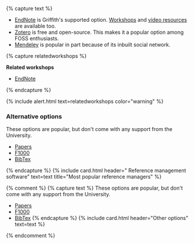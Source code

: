 {% capture text %}
- [EndNote](https://www.griffith.edu.au/library/study/referencing) is Griffith's supported option. [Workshops](https://www.griffith.edu.au/research/research-services/researcher-education-development/workshop-calendar) and [video resources](vimeo.com/user/82369617/folder/1569944) are available too.
- [Zotero](https://www.zotero.org) is free and open-source. This makes it a popular option among FOSS enthusiasts.
- [Mendeley](https://www.mendeley.com) is popular in part because of its inbuilt social network.

{% capture relatedworkshops %}

**Related workshops**

- [EndNote](https://app.secure.griffith.edu.au/events/search?sdata=endnote)

{% endcapture %}

{% include alert.html text=relatedworkshops color="warning" %}

### Alternative options

These options are popular, but don't come with any support from the University. 

- [Papers](https://www.papersapp.com)
- [F1000](https://f1000workspace.com/?lg)
- [BibTex](https://www.bibtex.org)

{% endcapture %}
{% include card.html header="<i class='fas fa-paperclip'></i> Reference management software" text=text title="Most popular reference managers" %}


{% comment %}
{% capture text %}
These options are popular, but don't come with any support from the University. 

 - [Papers](https://www.papersapp.com)
 - [F1000](https://f1000workspace.com/?lg)
 - [BibTex](https://www.bibtex.org)
{% endcapture %}
{% include card.html header="Other options" text=text %}

{% endcomment %}
